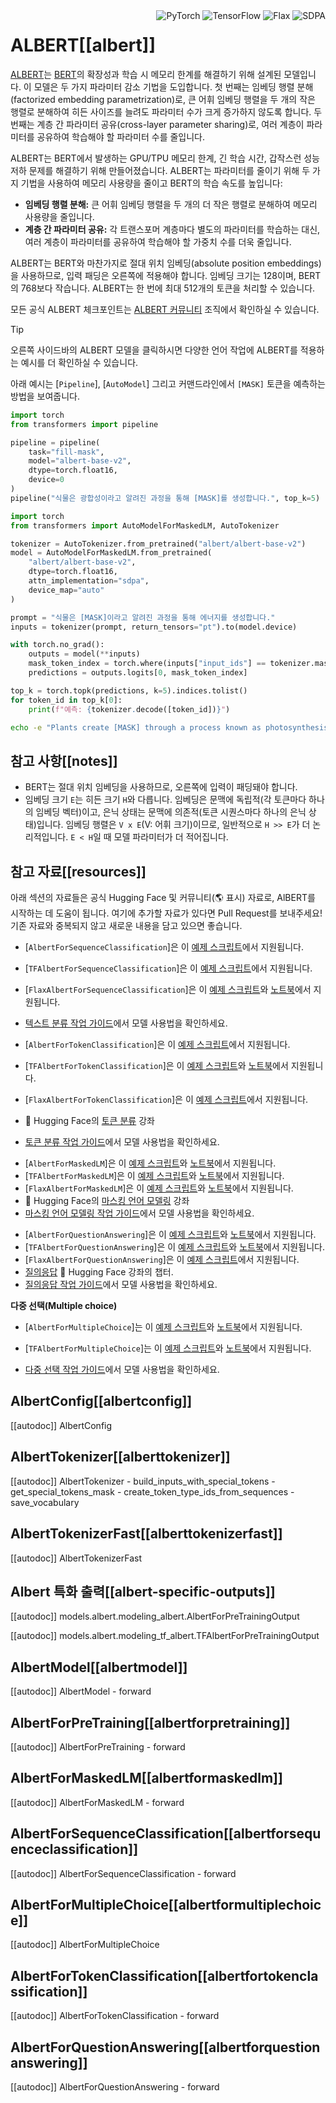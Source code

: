 <!--Copyright 2020 The HuggingFace Team. All rights reserved.

Licensed under the Apache License, Version 2.0 (the "License"); you may not use this file except in compliance with
the License. You may obtain a copy of the License at

http://www.apache.org/licenses/LICENSE-2.0

Unless required by applicable law or agreed to in writing, software distributed under the License is distributed on
an "AS IS" BASIS, WITHOUT WARRANTIES OR CONDITIONS OF ANY KIND, either express or implied. See the License for the
specific language governing permissions and limitations under the License.

⚠️ Note that this file is in Markdown but contain specific syntax for our doc-builder (similar to MDX) that may not be
rendered properly in your Markdown viewer.

-->

<div style="float: right;">
    <div class="flex flex-wrap space-x-1">
        <img alt="PyTorch" src="https://img.shields.io/badge/PyTorch-DE3412?style=flat&logo=pytorch&logoColor=white" >
        <img alt= "TensorFlow" src= "https://img.shields.io/badge/TensorFlow-FF6F00?style=flat&logo=tensorflow&logoColor=white" >
        <img alt= "Flax" src="https://img.shields.io/badge/Flax-29a79b.svg?style…Nu+W0m6K/I9gGPd/dfx/EN/wN62AhsBWuAAAAAElFTkSuQmCC">
        <img alt="SDPA" src= "https://img.shields.io/badge/SDPA-DE3412?style=flat&logo=pytorch&logoColor=white" > 
    </div>
</div>

# ALBERT[[albert]]

[ALBERT](https://huggingface.co/papers/1909.11942)는 [BERT](./bert)의 확장성과 학습 시 메모리 한계를 해결하기 위해 설계된 모델입니다. 이 모델은 두 가지 파라미터 감소 기법을 도입합니다. 첫 번째는 임베딩 행렬 분해(factorized embedding parametrization)로, 큰 어휘 임베딩 행렬을 두 개의 작은 행렬로 분해하여 히든 사이즈를 늘려도 파라미터 수가 크게 증가하지 않도록 합니다. 두 번째는 계층 간 파라미터 공유(cross-layer parameter sharing)로, 여러 계층이 파라미터를 공유하여 학습해야 할 파라미터 수를 줄입니다.

ALBERT는 BERT에서 발생하는 GPU/TPU 메모리 한계, 긴 학습 시간, 갑작스런 성능 저하 문제를 해결하기 위해 만들어졌습니다. ALBERT는 파라미터를 줄이기 위해 두 가지 기법을 사용하여 메모리 사용량을 줄이고 BERT의 학습 속도를 높입니다:

- **임베딩 행렬 분해:** 큰 어휘 임베딩 행렬을 두 개의 더 작은 행렬로 분해하여 메모리 사용량을 줄입니다.
- **계층 간 파라미터 공유:** 각 트랜스포머 계층마다 별도의 파라미터를 학습하는 대신, 여러 계층이 파라미터를 공유하여 학습해야 할 가중치 수를 더욱 줄입니다.

ALBERT는 BERT와 마찬가지로 절대 위치 임베딩(absolute position embeddings)을 사용하므로, 입력 패딩은 오른쪽에 적용해야 합니다. 임베딩 크기는 128이며, BERT의 768보다 작습니다. ALBERT는 한 번에 최대 512개의 토큰을 처리할 수 있습니다.

모든 공식 ALBERT 체크포인트는 [ALBERT 커뮤니티](https://huggingface.co/albert) 조직에서 확인하실 수 있습니다.

> [!TIP]
> 오른쪽 사이드바의 ALBERT 모델을 클릭하시면 다양한 언어 작업에 ALBERT를 적용하는 예시를 더 확인하실 수 있습니다.

아래 예시는 [`Pipeline`], [`AutoModel`] 그리고 커맨드라인에서 `[MASK]` 토큰을 예측하는 방법을 보여줍니다.

<hfoptions id="usage">
<hfoption id="Pipeline">

```py
import torch
from transformers import pipeline

pipeline = pipeline(
    task="fill-mask",
    model="albert-base-v2",
    dtype=torch.float16,
    device=0
)
pipeline("식물은 광합성이라고 알려진 과정을 통해 [MASK]를 생성합니다.", top_k=5)
```

</hfoption>
<hfoption id="AutoModel">

```py
import torch
from transformers import AutoModelForMaskedLM, AutoTokenizer

tokenizer = AutoTokenizer.from_pretrained("albert/albert-base-v2")
model = AutoModelForMaskedLM.from_pretrained(
    "albert/albert-base-v2",
    dtype=torch.float16,
    attn_implementation="sdpa",
    device_map="auto"
)

prompt = "식물은 [MASK]이라고 알려진 과정을 통해 에너지를 생성합니다."
inputs = tokenizer(prompt, return_tensors="pt").to(model.device)

with torch.no_grad():
    outputs = model(**inputs)
    mask_token_index = torch.where(inputs["input_ids"] == tokenizer.mask_token_id)[1]
    predictions = outputs.logits[0, mask_token_index]

top_k = torch.topk(predictions, k=5).indices.tolist()
for token_id in top_k[0]:
    print(f"예측: {tokenizer.decode([token_id])}")
```

</hfoption>
<hfoption id="transformers CLI">

```bash
echo -e "Plants create [MASK] through a process known as photosynthesis." | transformers run --task fill-mask --model albert-base-v2 --device 0
```

</hfoption>

</hfoptions>

## 참고 사항[[notes]]

- BERT는 절대 위치 임베딩을 사용하므로, 오른쪽에 입력이 패딩돼야 합니다.
- 임베딩 크기 `E`는 히든 크기 `H`와 다릅니다. 임베딩은 문맥에 독립적(각 토큰마다 하나의 임베딩 벡터)이고, 은닉 상태는 문맥에 의존적(토큰 시퀀스마다 하나의 은닉 상태)입니다. 임베딩 행렬은 `V x E`(V: 어휘 크기)이므로, 일반적으로 `H >> E`가 더 논리적입니다. `E < H`일 때 모델 파라미터가 더 적어집니다.

## 참고 자료[[resources]]

아래 섹션의 자료들은 공식 Hugging Face 및 커뮤니티(🌎 표시) 자료로, AlBERT를 시작하는 데 도움이 됩니다. 여기에 추가할 자료가 있다면 Pull Request를 보내주세요! 기존 자료와 중복되지 않고 새로운 내용을 담고 있으면 좋습니다.

<PipelineTag pipeline="text-classification"/>

- [`AlbertForSequenceClassification`]은 이 [예제 스크립트](https://github.com/huggingface/transformers/tree/main/examples/pytorch/text-classification)에서 지원됩니다.

- [`TFAlbertForSequenceClassification`]은 이 [예제 스크립트](https://github.com/huggingface/transformers/tree/main/examples/tensorflow/text-classification)에서 지원됩니다.

- [`FlaxAlbertForSequenceClassification`]은 이 [예제 스크립트](https://github.com/huggingface/transformers/tree/main/examples/flax/text-classification)와 [노트북](https://colab.research.google.com/github/huggingface/notebooks/blob/main/examples/text_classification_flax.ipynb)에서 지원됩니다.
- [텍스트 분류 작업 가이드](../tasks/sequence_classification)에서 모델 사용법을 확인하세요.

<PipelineTag pipeline="token-classification"/>

- [`AlbertForTokenClassification`]은 이 [예제 스크립트](https://github.com/huggingface/transformers/tree/main/examples/pytorch/token-classification)에서 지원됩니다.

- [`TFAlbertForTokenClassification`]은 이 [예제 스크립트](https://github.com/huggingface/transformers/tree/main/examples/tensorflow/token-classification)와 [노트북](https://colab.research.google.com/github/huggingface/notebooks/blob/main/examples/token_classification-tf.ipynb)에서 지원됩니다.

- [`FlaxAlbertForTokenClassification`]은 이 [예제 스크립트](https://github.com/huggingface/transformers/tree/main/examples/flax/token-classification)에서 지원됩니다.
- 🤗 Hugging Face의 [토큰 분류](https://huggingface.co/course/chapter7/2?fw=pt) 강좌
- [토큰 분류 작업 가이드](../tasks/token_classification)에서 모델 사용법을 확인하세요.

<PipelineTag pipeline="fill-mask"/>

- [`AlbertForMaskedLM`]은 이 [예제 스크립트](https://github.com/huggingface/transformers/tree/main/examples/pytorch/language-modeling#robertabertdistilbert-and-masked-language-modeling)와 [노트북](https://colab.research.google.com/github/huggingface/notebooks/blob/main/examples/language_modeling.ipynb)에서 지원됩니다.
- [`TFAlbertForMaskedLM`]은 이 [예제 스크립트](https://github.com/huggingface/transformers/tree/main/examples/tensorflow/language-modeling#run_mlmpy)와 [노트북](https://colab.research.google.com/github/huggingface/notebooks/blob/main/examples/language_modeling-tf.ipynb)에서 지원됩니다.
- [`FlaxAlbertForMaskedLM`]은 이 [예제 스크립트](https://github.com/huggingface/transformers/tree/main/examples/flax/language-modeling#masked-language-modeling)와 [노트북](https://colab.research.google.com/github/huggingface/notebooks/blob/main/examples/masked_language_modeling_flax.ipynb)에서 지원됩니다.
- 🤗 Hugging Face의 [마스킹 언어 모델링](https://huggingface.co/course/chapter7/3?fw=pt) 강좌
- [마스킹 언어 모델링 작업 가이드](../tasks/masked_language_modeling)에서 모델 사용법을 확인하세요.

<PipelineTag pipeline="question-answering"/>

- [`AlbertForQuestionAnswering`]은 이 [예제 스크립트](https://github.com/huggingface/transformers/tree/main/examples/pytorch/question-answering)와 [노트북](https://colab.research.google.com/github/huggingface/notebooks/blob/main/examples/question_answering.ipynb)에서 지원됩니다.
- [`TFAlbertForQuestionAnswering`]은 이 [예제 스크립트](https://github.com/huggingface/transformers/tree/main/examples/tensorflow/question-answering)와 [노트북](https://colab.research.google.com/github/huggingface/notebooks/blob/main/examples/question_answering-tf.ipynb)에서 지원됩니다.
- [`FlaxAlbertForQuestionAnswering`]은 이 [예제 스크립트](https://github.com/huggingface/transformers/tree/main/examples/flax/question-answering)에서 지원됩니다.
- [질의응답](https://huggingface.co/course/chapter7/7?fw=pt) 🤗 Hugging Face 강좌의 챕터.
- [질의응답 작업 가이드](../tasks/question_answering)에서 모델 사용법을 확인하세요.

**다중 선택(Multiple choice)**

- [`AlbertForMultipleChoice`]는 이 [예제 스크립트](https://github.com/huggingface/transformers/tree/main/examples/pytorch/multiple-choice)와 [노트북](https://colab.research.google.com/github/huggingface/notebooks/blob/main/examples/multiple_choice.ipynb)에서 지원됩니다.
- [`TFAlbertForMultipleChoice`]는 이 [예제 스크립트](https://github.com/huggingface/transformers/tree/main/examples/tensorflow/multiple-choice)와 [노트북](https://colab.research.google.com/github/huggingface/notebooks/blob/main/examples/multiple_choice-tf.ipynb)에서 지원됩니다.

- [다중 선택 작업 가이드](../tasks/multiple_choice)에서 모델 사용법을 확인하세요.

## AlbertConfig[[albertconfig]]

[[autodoc]] AlbertConfig

## AlbertTokenizer[[alberttokenizer]]

[[autodoc]] AlbertTokenizer - build_inputs_with_special_tokens - get_special_tokens_mask - create_token_type_ids_from_sequences - save_vocabulary

## AlbertTokenizerFast[[alberttokenizerfast]]

[[autodoc]] AlbertTokenizerFast

## Albert 특화 출력[[albert-specific-outputs]]

[[autodoc]] models.albert.modeling_albert.AlbertForPreTrainingOutput

[[autodoc]] models.albert.modeling_tf_albert.TFAlbertForPreTrainingOutput

<frameworkcontent>
<pt>

## AlbertModel[[albertmodel]]

[[autodoc]] AlbertModel - forward

## AlbertForPreTraining[[albertforpretraining]]

[[autodoc]] AlbertForPreTraining - forward

## AlbertForMaskedLM[[albertformaskedlm]]

[[autodoc]] AlbertForMaskedLM - forward

## AlbertForSequenceClassification[[albertforsequenceclassification]]

[[autodoc]] AlbertForSequenceClassification - forward

## AlbertForMultipleChoice[[albertformultiplechoice]]

[[autodoc]] AlbertForMultipleChoice

## AlbertForTokenClassification[[albertfortokenclassification]]

[[autodoc]] AlbertForTokenClassification - forward

## AlbertForQuestionAnswering[[albertforquestionanswering]]

[[autodoc]] AlbertForQuestionAnswering - forward

</pt>
</frameworkcontent>
